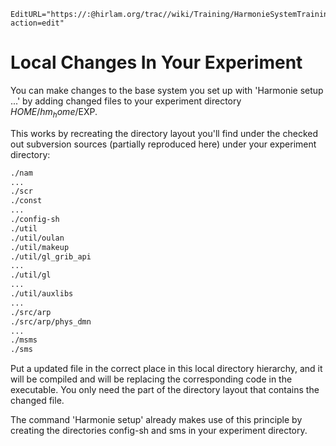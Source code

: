 ```@meta
EditURL="https://:@hirlam.org/trac//wiki/Training/HarmonieSystemTraining2011/Lecture/Installation/LocalChanges?action=edit"
```
# Local Changes In Your Experiment
You can make changes to the base system you set up with 'Harmonie setup ...' by adding changed files to your experiment directory $HOME/hm_home/$EXP.

This works by recreating the directory layout you'll find under the checked out subversion sources (partially reproduced here) under your experiment directory:
```bash
./nam
...
./scr
./const
...
./config-sh
./util
./util/oulan
./util/makeup
./util/gl_grib_api
...
./util/gl
...
./util/auxlibs
...
./src/arp
./src/arp/phys_dmn
...
./msms
./sms
```
Put a updated file in the correct place in this local directory hierarchy, and it will be compiled and will be replacing the corresponding code in the executable. You only need the part of the directory layout that contains the changed file.

The command 'Harmonie setup' already makes use of this principle by creating the directories config-sh and sms in your experiment directory.